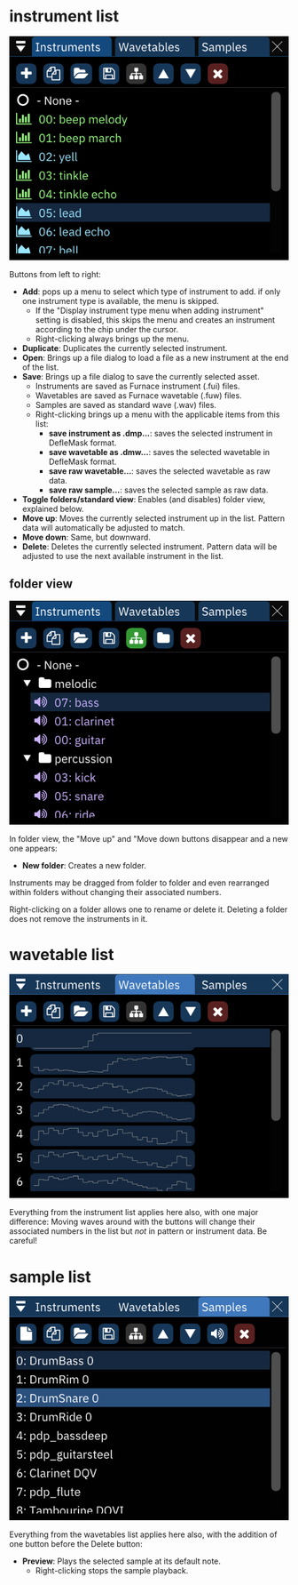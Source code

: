 # instrument list

![instruments window](instruments.png)

Buttons from left to right:
- **Add**: pops up a menu to select which type of instrument to add. if only one instrument type is available, the menu is skipped.
  - If the "Display instrument type menu when adding instrument" setting is disabled, this skips the menu and creates an instrument according to the chip under the cursor.
  - Right-clicking always brings up the menu.
- **Duplicate**: Duplicates the currently selected instrument.
- **Open**: Brings up a file dialog to load a file as a new instrument at the end of the list.
- **Save**: Brings up a file dialog to save the currently selected asset.
  - Instruments are saved as Furnace instrument (.fui) files.
  - Wavetables are saved as Furnace wavetable (.fuw) files. 
  - Samples are saved as standard wave (.wav) files.
  - Right-clicking brings up a menu with the applicable items from this list:
    - **save instrument as .dmp...**: saves the selected instrument in DefleMask format.
    - **save wavetable as .dmw...**: saves the selected wavetable in DefleMask format.
    - **save raw wavetable...**: saves the selected wavetable as raw data.
    - **save raw sample...**: saves the selected sample as raw data.
- **Toggle folders/standard view**: Enables (and disables) folder view, explained below.
- **Move up**: Moves the currently selected instrument up in the list. Pattern data will automatically be adjusted to match.
- **Move down**: Same, but downward.
- **Delete**: Deletes the currently selected instrument. Pattern data will be adjusted to use the next available instrument in the list.

## folder view

![instruments window in folder view](instruments-folder.png)

In folder view, the "Move up" and "Move down buttons disappear and a new one appears:
- **New folder**: Creates a new folder.

Instruments may be dragged from folder to folder and even rearranged within folders without changing their associated numbers.

Right-clicking on a folder allows one to rename or delete it. Deleting a folder does not remove the instruments in it.

# wavetable list

![wavetables window](wavetables.png)

Everything from the instrument list applies here also, with one major difference: Moving waves around with the buttons will change their associated numbers in the list but _not_ in pattern or instrument data. Be careful!

# sample list

![samples window](samples.png)

Everything from the wavetables list applies here also, with the addition of one button before the Delete button:
- **Preview**: Plays the selected sample at its default note.
  - Right-clicking stops the sample playback.
